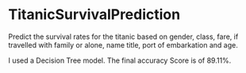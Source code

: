 # TitanicSurvivalPrediction
 Predict the survival rates for the titanic based on gender, class, fare, if
travelled with family or alone, name title, port of embarkation and age.

I used a Decision Tree model.  The final accuracy Score is of 89.11%.
